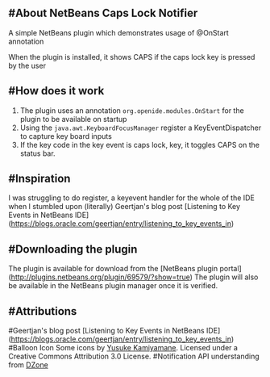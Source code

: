 #About NetBeans Caps Lock Notifier
----------------------------------

A simple NetBeans plugin which demonstrates usage of @OnStart annotation 

When the plugin is installed, it shows CAPS if the caps lock key is pressed by the user

#How does it work
-----------------

1. The plugin uses an annotation ```org.openide.modules.OnStart``` for the plugin to be available on startup
2. Using the ```java.awt.KeyboardFocusManager``` register a KeyEventDispatcher to capture key board inputs
3. If the key code in the key event is caps lock, key, it toggles CAPS on the status bar.

#Inspiration
------------

I was struggling to do register, a keyevent handler for the whole of the IDE when I stumbled upon (literally) Geertjan's blog post [Listening to Key Events in NetBeans IDE] (https://blogs.oracle.com/geertjan/entry/listening_to_key_events_in)

#Downloading the plugin
------------------------

The plugin is available for download from the [NetBeans plugin portal] (http://plugins.netbeans.org/plugin/69579/?show=true)
The plugin will also be available in the NetBeans plugin manager once it is verified.


#Attributions
-------------
#Geertjan's blog post [Listening to Key Events in NetBeans IDE] (https://blogs.oracle.com/geertjan/entry/listening_to_key_events_in)
#Balloon Icon Some icons by [Yusuke Kamiyamane](http://p.yusukekamiyamane.com/). Licensed under a Creative Commons Attribution 3.0 License.
#Notification API understanding from [DZone](https://dzone.com/articles/nb-tips-4-notifications)
